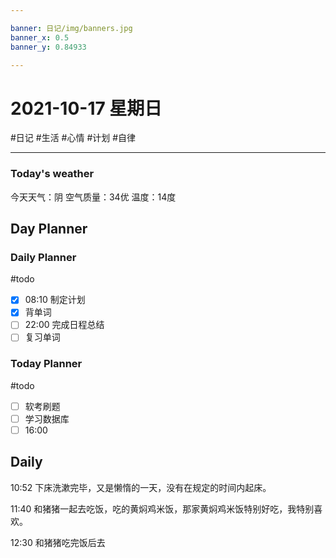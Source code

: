 ```yaml
---

banner: 日记/img/banners.jpg
banner_x: 0.5
banner_y: 0.84933

---
```

# 2021-10-17 星期日
#日记 #生活	#心情	#计划	#自律

---

### Today's weather
今天天气：阴
空气质量：34优
温度：14度
## Day Planner

### Daily Planner
#todo 
- [x] 08:10 制定计划
- [x] 背单词
- [ ] 22:00 完成日程总结
- [ ] 复习单词

### Today Planner
#todo
- [ ] 软考刷题
- [ ] 学习数据库 
- [ ] 16:00 
## Daily

10:52 下床洗漱完毕，又是懒惰的一天，没有在规定的时间内起床。

11:40 和猪猪一起去吃饭，吃的黄焖鸡米饭，那家黄焖鸡米饭特别好吃，我特别喜欢。

12:30 和猪猪吃完饭后去